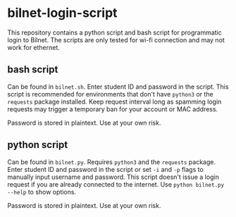 # bilnet-login-script

This repository contains a python script and bash script for programmatic login to Bilnet. The scripts are only tested for wi-fi connection and may not work for ethernet.

## bash script

Can be found in `bilnet.sh`. Enter student ID and password in the script. This script is recommended for environments that don't have `python3` or the `requests` package installed. Keep request interval long as spamming login requests may trigger a temporary ban for your account or MAC address. 

Password is stored in plaintext. Use at your own risk.

## python script

Can be found in `bilnet.py`. Requires `python3` and the `requests` package. Enter student ID and password in the script or set `-i` and `-p` flags to manually input username and password. This script doesn't issue a login request if you are already connected to the internet. Use `python bilnet.py --help` to show options.

Password is stored in plaintext. Use at your own risk.
